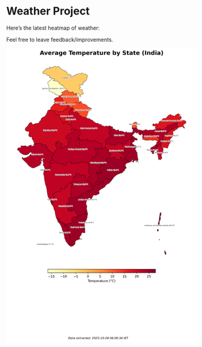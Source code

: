 # Weather Project

Here’s the latest heatmap of weather:

Feel free to leave feedback/improvements.

![India Heatmap](docs/assets/india_heatmap.png?v=000EAC)
